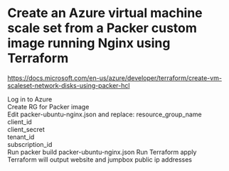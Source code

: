 # Create an Azure virtual machine scale set from a Packer custom image running Nginx using Terraform

https://docs.microsoft.com/en-us/azure/developer/terraform/create-vm-scaleset-network-disks-using-packer-hcl

Log in to Azure  
Create RG for Packer image    
Edit packer-ubuntu-nginx.json and replace:
   resource_group_name  
   client_id  
   client_secret  
   tenant_id  
   subscription_id  
Run packer build packer-ubuntu-nginx.json
Run Terraform apply  
Terraform will output website and jumpbox public ip addresses  


